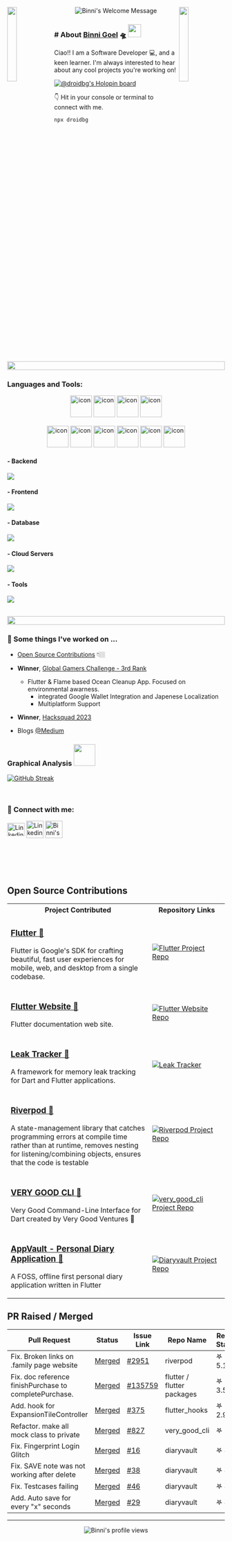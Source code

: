 <!-- lets readme -->

<img align="left" src="https://user-images.githubusercontent.com/65187002/144930161-2f783401-8d27-4fdf-a2f7-cc0ba32f1f1f.gif" width="21%" style="display:inline;"><img align="right" src="https://user-images.githubusercontent.com/65187002/144930161-2f783401-8d27-4fdf-a2f7-cc0ba32f1f1f.gif" width="21%" style="display:inline;">

<p align="center">
		<img alt="Binni's Welcome Message"
			 src="https://readme-typing-svg.herokuapp.com?size=30&background=45E5FF00&center=true&vCenter=true&lines=%F0%9F%91%8B%F0%9F%8F%BC+Hi+there!+I'm+Binni">

</p>
 
### # About [Binni Goel](https://www.linkedin.com/in/binni-goel/)  🛸 <img src="https://media.giphy.com/media/WUlplcMpOCEmTGBtBW/giphy.gif" width="30">
Ciao!! I am a Software Developer 💻, and a keen learner. I'm always interested to hear about any cool projects you're working on!

[![@droidbg's Holopin board](https://holopin.me/droidbg)](https://holopin.io/@droidbg)

👇 Hit in your console or terminal to connect with me.

```bash
npx droidbg
```

<img src="https://i.imgur.com/dBaSKWF.gif" height="20" width="100%">

<h3 align="left">Languages and Tools:</h3>

<div align="center">
	<img src="https://techstack-generator.vercel.app/ts-icon.svg" alt="icon" width="50" height="50" />
	<img src="https://techstack-generator.vercel.app/js-icon.svg" alt="icon" width="50" height="50" />
  <img src="https://techstack-generator.vercel.app/nginx-icon.svg" alt="icon" width="50" height="50" />
  <img src="https://techstack-generator.vercel.app/react-icon.svg" alt="icon" width="50" height="50" />
  
</div>

<br>

<div align="center">
  <img src="https://techstack-generator.vercel.app/docker-icon.svg" alt="icon" width="50" height="50" />
  <img src="https://techstack-generator.vercel.app/aws-icon.svg" alt="icon" width="50" height="50" />
  <img src="https://techstack-generator.vercel.app/github-icon.svg" alt="icon" width="50" height="50" />
  <img src="https://techstack-generator.vercel.app/restapi-icon.svg" alt="icon" width="50" height="50" />
  <img src="https://techstack-generator.vercel.app/cpp-icon.svg" alt="icon"width="50" height="50" />
  <img src="https://techstack-generator.vercel.app/mysql-icon.svg" alt="icon" width="50" height="50" />
  </div>

<h4> - Backend
	</h4>
<p align="left">
  <a href="https://skillicons.dev">
    <img src="https://skillicons.dev/icons?i=nodejs" />
  </a>
</p>

<h4> - Frontend</h4>
<p align="left">
  <a href="https://skillicons.dev">
    <img src="https://skillicons.dev/icons?i=ts,js,react,redux,materialui,flutter" />
  </a>
</p>

<h4> - Database </h4>
<p align="left">
  <a href="https://skillicons.dev">
    <img src="https://skillicons.dev/icons?i=mongodb,mysql,postgresql" />
  </a>
</p>

<h4> - Cloud Servers </h4>
<p align="left">
  <a href="https://skillicons.dev">
    <img src="https://skillicons.dev/icons?i=aws,firebase" />
  </a>
</p>

<h4> - Tools </h4>
<p align="left">
  <a href="https://skillicons.dev">
    <img src="https://skillicons.dev/icons?i=git,github,docker,figma,idea,vscode,postman,linux" />
  </a>
</p>

<br/>

<img src="https://i.imgur.com/dBaSKWF.gif" height="20" width="100%">

### 🔭 Some things I've worked on ...

- [Open Source Contributions](#open-source-contributions-to-flutter-projects) 👇🏼

- **Winner**, [Global Gamers Challenge - 3rd Rank](https://devpost.com/software/ocean-cleanup-y5ngb3)

  - Flutter & Flame based Ocean Cleanup App. Focused on environmental awarness.
    - integrated Google Wallet Integration and Japenese Localization
    - Multiplatform Support

- **Winner**, [Hacksquad 2023](https://www.hacksquad.dev/team/just-devs-NxLFz/)
- Blogs [@Medium](https://droidbg.medium.com/)
<!--
- [Bee Trail](https://play.google.com/store/apps/details?id=com.POLLINATORS.BeeTrail), a Game project made on Unity, made using C#.

- [Climator](https://play.google.com/store/apps/details?id=co.binnig.climator), a simple-to-use weather app that provides accurate local weather forecasts, climate for any city, using flutter.
- [Quiz Bank](https://pub.dev/packages/quiz_bank), a Flutter Package that provides general true false questions [Github Link](https://github.com/droidbg/quiz_bank).
  -->

### Graphical Analysis <img src="https://media.giphy.com/media/VgCDAzcKvsR6OM0uWg/giphy.gif" width="50">

[![GitHub Streak](https://streak-stats.demolab.com?user=droidbg&theme=dracula&date_format=M%20j%5B%2C%20Y%5D)](https://git.io/streak-stats)

<br/>

<h3 align="left"> 📮 Connect with me:</h3>
<p align="left">
<a href="https://www.linkedin.com/in/binni-goel/" target="blank"><img align="center" src="https://raw.githubusercontent.com/rahuldkjain/github-profile-readme-generator/master/src/images/icons/Social/linked-in-alt.svg" alt="Linkedin" height="30" width="40" /></a>
<a href="https://droidbg.medium.com/" target="blank"><img align="center" src="https://raw.githubusercontent.com/rahuldkjain/github-profile-readme-generator/master/src/images/icons/Social/medium.svg" alt="Linkedin" height="40" width="40" /></a>  
<a href="https://github.com/droidbg">
  <img align="center" alt="Binni's Github"src="https://raw.githubusercontent.com/rahuldkjain/github-profile-readme-generator/master/src/images/icons/Social/github.svg"  height="40" width="40" />
</a>

</p>
<br>

<br/><br/>

## Open Source Contributions

<table>
  <tbody>
  <tr>
 	 <th>
	 	 Project Contributed
	  </th>
	  <th width="35%">
		Repository Links
	  </th>
  </tr>
	  
<!-- 	  Flutter -->
  <tr> 
	<td>
		<h3> <a href="https://github.com/flutter/flutter/pulls?q=is%3Apr+is%3Aclosed+author%3Adroidbg" > Flutter 🔗</a></h3>
		<p>
			Flutter is Google's SDK for crafting beautiful, fast user experiences for mobile, web, and desktop from a single codebase.
		</p>
	</td>
	<td>
		<div>
		  <a href="https://github.com/flutter/flutter/pulls?q=is%3Apr+is%3Aclosed+author%3Adroidbg">
		  <img src="https://github-readme-stats.vercel.app/api/pin/?username=flutter&repo=flutter&theme=dracula" alt="Flutter Project Repo" />
		  </a>
		</div>
	</td>
   </tr>
 <tr>

  <!-- 	  Flutter Website -->
  <tr> 
	<td>
		<h3> <a href="https://github.com/flutter/website/pulls?q=is%3Apr+is%3Aclosed+author%3Adroidbg" > Flutter Website 🔗</a></h3>
		<p>
			Flutter documentation web site.
		</p>
	</td>
	<td>
		<div>
		  <a href="https://github.com/flutter/website/pulls?q=is%3Apr+is%3Aclosed+author%3Adroidbg" > 
		  <img src="https://github-readme-stats.vercel.app/api/pin/?username=flutter&repo=website&theme=dracula" alt="Flutter Website Repo" />
		  </a>
		</div>
	</td>
   </tr>
 <tr>

  <!-- 	  Leak Tracker -->
  <tr> 
	<td>
		<h3> <a href="https://github.com/dart-lang/leak_tracker/pulls?q=is%3Apr+is%3Aclosed+author%3Adroidbg" > Leak Tracker 🔗</a></h3>
		<p>
			A framework for memory leak tracking for Dart and Flutter applications.
		</p>
	</td>
	<td>
		<div>
		<a href="https://github.com/dart-lang/leak_tracker/pulls?q=is%3Apr+is%3Aclosed+author%3Adroidbg" >
		  <img src="https://github-readme-stats.vercel.app/api/pin/?username=dart-lang&repo=leak_tracker&theme=dracula" alt="Leak Tracker" />
		  </a>
		</div>
	</td>
   </tr>
 <tr>
<!-- 	https://github.com/dart-lang/leak_tracker/pulls?q=is%3Apr+is%3Aclosed+author%3Adroidbg  -->
<!-- 	  Riverpod -->
  <tr> 
	<td>
		<h3> <a href="https://github.com/rrousselGit/riverpod/pulls?q=is%3Apr+is%3Aclosed+author%3Adroidbg" > Riverpod 🔗</a></h3>
		<p>
			A state-management library that catches programming errors at compile time rather than at runtime, removes nesting for listening/combining objects, ensures that the code is testable
		</p>
	</td>
	<td>
		<div>
		 <a href="https://github.com/rrousselGit/riverpod/pulls?q=is%3Apr+is%3Aclosed+author%3Adroidbg" > 
		  <img src="https://github-readme-stats.vercel.app/api/pin/?username=rrousselGit&repo=riverpod&theme=dracula" alt="Riverpod Project Repo" />
		  </a>
		</div>
	</td>
   </tr>
 <tr>
<!-- 	 CLI -->
	 	<td>
		<h3> <a href="https://github.com/VeryGoodOpenSource/very_good_cli/pulls?q=is%3Apr+is%3Aclosed+author%3Adroidbg" > VERY GOOD CLI 🔗</a></h3>
		<p>
			 Very Good Command-Line Interface for Dart created by Very Good Ventures 🦄
		</p>
	</td>
	<td>
		<div>
		 <a href="https://github.com/VeryGoodOpenSource/very_good_cli/pulls?q=is%3Apr+is%3Aclosed+author%3Adroidbg" >
		  <img src="https://github-readme-stats.vercel.app/api/pin/?username=VeryGoodOpenSource&repo=very_good_cli" alt="very_good_cli Project Repo" />
		  </a>
		</div>
	</td>
   </tr>
<!-- 	  DiaryVault -->
 <tr>
	<td>
		<h3> <a href="https://github.com/SankethBK/diaryvault/pulls?q=is%3Apr+is%3Aclosed+author%3Adroidbg" > AppVault - Personal Diary Application 🔗</a></h3>
		<p>
			A FOSS, offline first personal diary application written in Flutter 
		</p>
	</td>
	<td>
		<div>
		 <a href="https://github.com/SankethBK/diaryvault/pulls?q=is%3Apr+is%3Aclosed+author%3Adroidbg" >
		  <img src="https://github-readme-stats.vercel.app/api/pin/?username=SankethBK&repo=diaryvault&theme=dracula" alt="Diaryvault Project Repo" />
		  </a>
		</div>
	</td>
   </tr>
  </tbody>
</table>

## PR Raised / Merged

| Pull Request                                           | Status                                                                 | Issue Link                                                             | Repo Name                  | Repo Stars |
| ------------------------------------------------------ | ---------------------------------------------------------------------- | ---------------------------------------------------------------------- | -------------------------- | ---------- |
| Fix. Broken links on .family page website              | [Merged](https://github.com/rrousselGit/riverpod/pull/2956)            | [#2951](https://github.com/rrousselGit/riverpod/issues/2951)           | riverpod                   | 𖤐 5.1k     |
| Fix. doc reference finishPurchase to completePurchase. | [Merged](https://github.com/flutter/packages/pull/5081)                | [#135759](https://github.com/flutter/flutter/issues/135759)            | flutter / flutter packages | 𖤐 3.5k     |
| Add. hook for ExpansionTileController                  | [Merged](https://github.com/rrousselGit/flutter_hooks/pull/386)        | [#375](https://github.com/rrousselGit/flutter_hooks/issues/375)        | flutter_hooks              | 𖤐 2.9k     |
| Refactor. make all mock class to private               | [Merged](https://github.com/VeryGoodOpenSource/very_good_cli/pull/838) | [#827](https://github.com/VeryGoodOpenSource/very_good_cli/issues/827) | very_good_cli              | 𖤐 2k       |
| Fix. Fingerprint Login Glitch                          | [Merged](https://github.com/SankethBK/diaryvault/issues/35)            | [#16](https://github.com/SankethBK/diaryvault/issues/16)               | diaryvault                 | 𖤐 45       |
| Fix. SAVE note was not working after delete            | [Merged](https://github.com/SankethBK/diaryvault/issues/47)            | [#38](https://github.com/SankethBK/diaryvault/issues/38)               | diaryvault                 | 𖤐 45       |
| Fix. Testcases failing                                 | [Merged](https://github.com/SankethBK/diaryvault/issues/50)            | [#46](https://github.com/SankethBK/diaryvault/issues/46)               | diaryvault                 | 𖤐 45       |
| Add. Auto save for every "x" seconds                   | [Merged](https://github.com/SankethBK/diaryvault/issues/44)            | [#29](https://github.com/SankethBK/diaryvault/issues/29)               | diaryvault                 | 𖤐 45       |

---

<p align="center"> 
 <img src="https://komarev.com/ghpvc/?username=binni1108&color=ff69b4" alt="Binni's profile views" /> 
</p>
